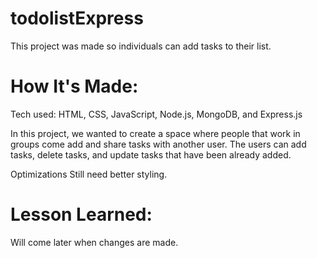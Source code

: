 # todolistExpress

This project was made so individuals can add tasks to their list.

# How It's Made: 
Tech used: HTML, CSS, JavaScript, Node.js, MongoDB, and Express.js

In this project, we wanted to create a space where people that work in groups come add and share tasks with another user. The users can add tasks, delete tasks, and update tasks that have been already added.

Optimizations Still need better styling.

# Lesson Learned:
Will come later when changes are made.
